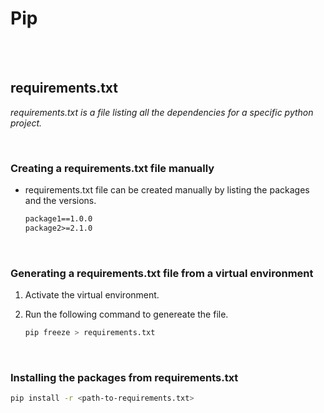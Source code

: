 # Pip

<br>
<br>

## requirements.txt

_requirements.txt is a file listing all the dependencies for a specific python project._

<br>

### Creating a requirements.txt file manually

- requirements.txt file can be created manually by listing the packages and the versions.

  ```txt
  package1==1.0.0
  package2>=2.1.0
  ```

<br>

### Generating a requirements.txt file from a virtual environment

1. Activate the virtual environment.
2. Run the following command to genereate the file.

   ```bash
   pip freeze > requirements.txt
   ```

<br>

### Installing the packages from requirements.txt

```zsh
pip install -r <path-to-requirements.txt>
```
